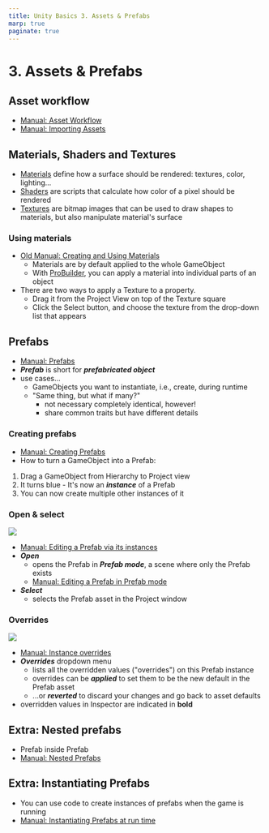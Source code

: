 ```yaml
---
title: Unity Basics 3. Assets & Prefabs
marp: true
paginate: true
---
```

<!-- headingDivider: 3 -->
<!-- class: invert -->

# 3. Assets & Prefabs

## Asset workflow

* [Manual: Asset Workflow](https://docs.unity3d.com/Manual/AssetWorkflow.html)
* [Manual: Importing Assets](https://docs.unity3d.com/Manual/ImportingAssets.html)

## Materials, Shaders and Textures

* [Materials](https://docs.unity3d.com/Manual/materials-introduction.html) define how a surface should be rendered: textures, color, lighting...
* [Shaders](https://docs.unity3d.com/Manual/shader-introduction.html) are scripts that calculate how color of a pixel should be rendered
* [Textures](https://docs.unity3d.com/Manual/Textures.html) are bitmap images that can be used to draw shapes to materials, but also manipulate material's surface

### Using materials

* [Old Manual: Creating and Using Materials](https://docs.unity3d.com/560/Documentation/Manual/Materials.html)
  * Materials are by default applied to the whole GameObject
  * With [ProBuilder](../unity-cookbook/3dplatforming#probuilder), you can apply a material into individual parts of an object
* There are two ways to apply a Texture to a property.
  * Drag it from the Project View on top of the Texture square
  * Click the Select button, and choose the texture from the drop-down list that appears

## Prefabs

* [Manual: Prefabs](https://docs.unity3d.com/Manual/Prefabs.html)
* ***Prefab*** is short for ***prefabricated object***
* use cases...
  * GameObjects you want to instantiate, i.e., create, during runtime
  * "Same thing, but what if many?"
    * not necessary completely identical, however!
    * share common traits but have different details

### Creating prefabs

* [Manual: Creating Prefabs](https://docs.unity3d.com/Manual/CreatingPrefabs.html)
* How to turn a GameObject into a Prefab:

1) Drag a GameObject from Hierarchy to Project view
2) It turns blue - It's now an ***instance*** of a Prefab
3) You can now create multiple other instances of it

### Open & select

![](https://docs.unity3d.com/uploads/Main/PrefabsInspectorControls1.png)
  * [Manual: Editing a Prefab via its instances](https://docs.unity3d.com/Manual/EditingPrefabViaInstance.html)
  * ***Open***
    * opens the Prefab in ***Prefab mode***, a scene where only the Prefab exists
    * [Manual: Editing a Prefab in Prefab mode](https://docs.unity3d.com/Manual/EditingInPrefabMode.html)
  * ***Select***
    * selects the Prefab asset in the Project window

### Overrides

![](https://docs.unity3d.com/uploads/Main/PrefabsOverridesDropdown1.png)
  * [Manual: Instance overrides](https://docs.unity3d.com/Manual/PrefabInstanceOverrides.html)
  * ***Overrides*** dropdown menu
    * lists all the overridden values ("overrides") on this Prefab instance
    * overrides can be ***applied*** to set them to be the new default in the Prefab asset
    * ...or ***reverted*** to discard your changes and go back to asset defaults
* overridden values in Inspector are indicated in **bold**

## Extra: Nested prefabs
<!-- _backgroundColor: #5d275d -->

* Prefab inside Prefab
* [Manual: Nested Prefabs](https://docs.unity3d.com/Manual/NestedPrefabs.html)

## Extra: Instantiating Prefabs
<!-- _backgroundColor: #5d275d -->

* You can use code to create instances of prefabs when the game is running
* [Manual: Instantiating Prefabs at run time
](https://docs.unity3d.com/Manual/InstantiatingPrefabs.html)